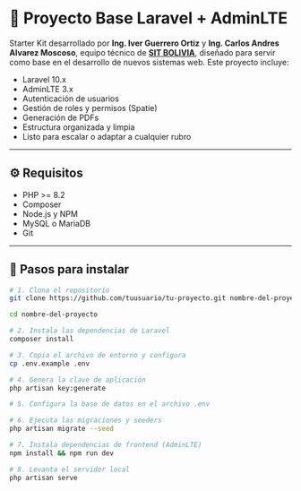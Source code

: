 # 🧼 Proyecto Base Laravel + AdminLTE  

Starter Kit desarrollado por **Ing. Iver Guerrero Ortiz** y **Ing. Carlos Andres Alvarez Moscoso**, equipo técnico de **[SIT BOLIVIA](https://sitbolivia.com/)**, diseñado para servir como base en el desarrollo de nuevos sistemas web. Este proyecto incluye:  

- Laravel 10.x  
- AdminLTE 3.x  
- Autenticación de usuarios  
- Gestión de roles y permisos (Spatie)  
- Generación de PDFs  
- Estructura organizada y limpia  
- Listo para escalar o adaptar a cualquier rubro  

---  

## ⚙️ Requisitos  

- PHP >= 8.2  
- Composer  
- Node.js y NPM  
- MySQL o MariaDB  
- Git  

---  

## 🚀 Pasos para instalar  

```bash  
# 1. Clona el repositorio  
git clone https://github.com/tuusuario/tu-proyecto.git nombre-del-proyecto  

cd nombre-del-proyecto  

# 2. Instala las dependencias de Laravel  
composer install  

# 3. Copia el archivo de entorno y configura  
cp .env.example .env  

# 4. Genera la clave de aplicación  
php artisan key:generate  

# 5. Configura la base de datos en el archivo .env  

# 6. Ejecuta las migraciones y seeders  
php artisan migrate --seed  

# 7. Instala dependencias de frontend (AdminLTE)  
npm install && npm run dev  

# 8. Levanta el servidor local  
php artisan serve  